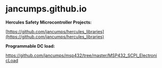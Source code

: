 # jancumps.github.io


**Hercules Safety Microcontroller Projects:**

[https://github.com/jancumps/hercules_libraries](https://github.com/jancumps/hercules_libraries)

**Programmable DC load:**

https://github.com/jancumps/msp432/tree/master/MSP432_SCPI_ElectronicLoad

